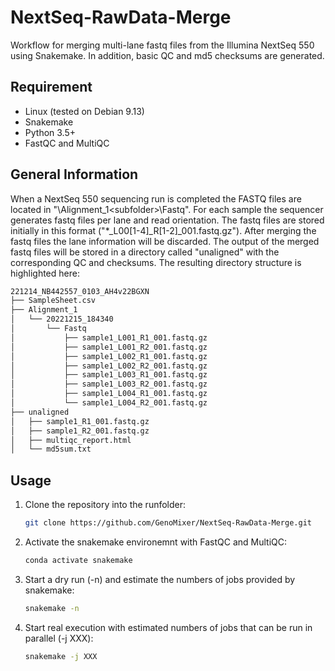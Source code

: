 # NextSeq-RawData-Merge
Workflow for merging multi-lane fastq files from the Illumina NextSeq 550 using Snakemake. In addition, basic QC and md5 checksums are generated.

## Requirement
- Linux (tested on Debian 9.13)
- Snakemake
- Python 3.5+ 
- FastQC and MultiQC

## General Information
When a NextSeq 550 sequencing run is completed the FASTQ files are located in "<run folder>\Alignment_1\<subfolder>\Fastq". For each sample the sequencer generates fastq files per lane and read orientation. The fastq files are stored initially in this format ("*_L00[1-4]_R[1-2]_001.fastq.gz"). After merging the fastq files the lane information will be discarded. The output of the merged fastq files will be stored in a directory called "unaligned" with the corresponding QC and checksums. The resulting directory structure is highlighted here:

```bash
221214_NB442557_0103_AH4v22BGXN
├── SampleSheet.csv
├── Alignment_1
│   └── 20221215_184340
│       └── Fastq
│           ├── sample1_L001_R1_001.fastq.gz
│           ├── sample1_L001_R2_001.fastq.gz
│           ├── sample1_L002_R1_001.fastq.gz
│           ├── sample1_L002_R2_001.fastq.gz
│           ├── sample1_L003_R1_001.fastq.gz
│           ├── sample1_L003_R2_001.fastq.gz
│           ├── sample1_L004_R1_001.fastq.gz
│           └── sample1_L004_R2_001.fastq.gz
├── unaligned
│   ├── sample1_R1_001.fastq.gz
│   ├── sample1_R2_001.fastq.gz
│   ├── multiqc_report.html
│   └── md5sum.txt
```

## Usage

1. Clone the repository into the runfolder:

    ```bash
    git clone https://github.com/GenoMixer/NextSeq-RawData-Merge.git
    ```

2. Activate the snakemake environemnt with FastQC and MultiQC:

    ```bash
    conda activate snakemake
    ```

3. Start a dry run (-n) and estimate the numbers of jobs provided by snakemake:

    ```bash
    snakemake -n
    ```

4. Start real execution with estimated numbers of jobs that can be run in parallel (-j XXX):

    ```bash
    snakemake -j XXX 
    ```
